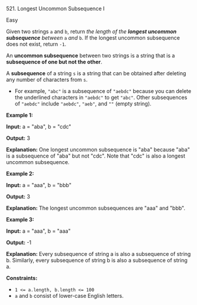 ﻿521\. Longest Uncommon Subsequence I

Easy

Given two strings `a` and `b`, return _the length of the **longest uncommon subsequence** between_ `a` _and_ `b`. If the longest uncommon subsequence does not exist, return `-1`.

An **uncommon subsequence** between two strings is a string that is a **subsequence of one but not the other**.

A **subsequence** of a string `s` is a string that can be obtained after deleting any number of characters from `s`.

*   For example, `"abc"` is a subsequence of `"aebdc"` because you can delete the underlined characters in `"aebdc"` to get `"abc"`. Other subsequences of `"aebdc"` include `"aebdc"`, `"aeb"`, and `""` (empty string).

**Example 1:**

**Input:** a = "aba", b = "cdc"

**Output:** 3

**Explanation:** One longest uncommon subsequence is "aba" because "aba" is a subsequence of "aba" but not "cdc". Note that "cdc" is also a longest uncommon subsequence.

**Example 2:**

**Input:** a = "aaa", b = "bbb"

**Output:** 3

**Explanation:** The longest uncommon subsequences are "aaa" and "bbb".

**Example 3:**

**Input:** a = "aaa", b = "aaa"

**Output:** -1

**Explanation:** Every subsequence of string a is also a subsequence of string b. Similarly, every subsequence of string b is also a subsequence of string a.

**Constraints:**

*   `1 <= a.length, b.length <= 100`
*   `a` and `b` consist of lower-case English letters.